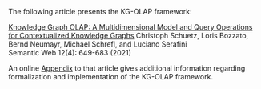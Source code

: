 The following article presents the KG-OLAP framework:

[Knowledge Graph OLAP: A Multidimensional Model and Query Operations for Contextualized Knowledge Graphs]([http://www.semantic-web-journal.net/content/knowledge-graph-olap-multidimensional-model-and-query-operations-contextualized-knowledge-0](https://doi.org/10.3233/SW-200419)](https://doi.org/10.3233/SW-200419))  
Christoph Schuetz, Loris Bozzato, Bernd Neumayr, Michael Schrefl, and Luciano Serafini  
Semantic Web 12(4): 649-683 (2021)

An online [Appendix](appendix.pdf) to that article gives additional information regarding formalization and implementation of the KG-OLAP framework.
